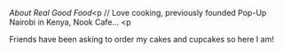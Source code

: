 *About Real Good Food*<p
//
Love cooking, previously founded Pop-Up Nairobi in Kenya, Nook Cafe... <p

Friends have been asking to order my cakes and cupcakes so here I am! 
